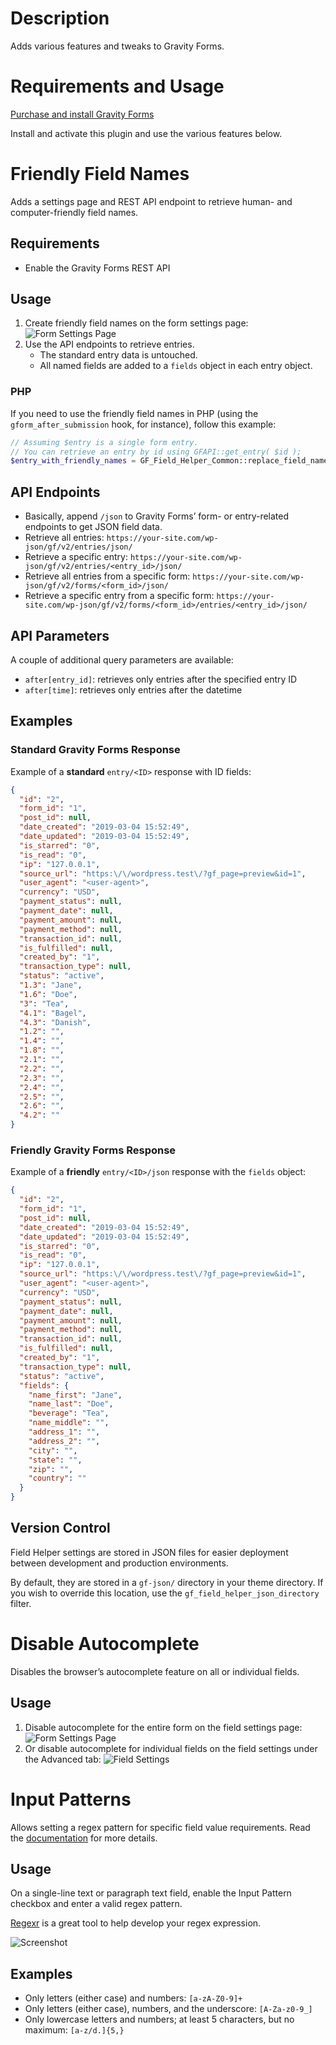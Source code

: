 # Description

Adds various features and tweaks to Gravity Forms.

# Requirements and Usage

[Purchase and install Gravity Forms](https://www.gravityforms.com/pricing/)

Install and activate this plugin and use the various features below.

# Friendly Field Names

Adds a settings page and REST API endpoint to retrieve human- and computer-friendly field names.

## Requirements

- Enable the Gravity Forms REST API

## Usage

1. Create friendly field names on the form settings page:
  ![Form Settings Page](img/friendly-field-names-form.png)
1. Use the API endpoints to retrieve entries.
   - The standard entry data is untouched.
   - All named fields are added to a `fields` object in each entry object.

### PHP

If you need to use the friendly field names in PHP (using the `gform_after_submission` hook, for instance), follow this example:

```php
// Assuming $entry is a single form entry.
// You can retrieve an entry by id using GFAPI::get_entry( $id );
$entry_with_friendly_names = GF_Field_Helper_Common::replace_field_names( $entry );
```

## API Endpoints

- Basically, append `/json` to Gravity Forms’ form- or entry-related endpoints to get JSON field data.
- Retrieve all entries:  `https://your-site.com/wp-json/gf/v2/entries/json/`
- Retrieve a specific entry:  `https://your-site.com/wp-json/gf/v2/entries/<entry_id>/json/`
- Retrieve all entries from a specific form:  `https://your-site.com/wp-json/gf/v2/forms/<form_id>/json/`
- Retrieve a specific entry from a specific form:  `https://your-site.com/wp-json/gf/v2/forms/<form_id>/entries/<entry_id>/json/`

## API Parameters

A couple of additional query parameters are available:

- `after[entry_id]`: retrieves only entries after the specified entry ID
- `after[time]`: retrieves only entries after the datetime

## Examples

### Standard Gravity Forms Response

Example of a **standard** `entry/<ID>` response with ID fields:

```json
{
  "id": "2",
  "form_id": "1",
  "post_id": null,
  "date_created": "2019-03-04 15:52:49",
  "date_updated": "2019-03-04 15:52:49",
  "is_starred": "0",
  "is_read": "0",
  "ip": "127.0.0.1",
  "source_url": "https:\/\/wordpress.test\/?gf_page=preview&id=1",
  "user_agent": "<user-agent>",
  "currency": "USD",
  "payment_status": null,
  "payment_date": null,
  "payment_amount": null,
  "payment_method": null,
  "transaction_id": null,
  "is_fulfilled": null,
  "created_by": "1",
  "transaction_type": null,
  "status": "active",
  "1.3": "Jane",
  "1.6": "Doe",
  "3": "Tea",
  "4.1": "Bagel",
  "4.3": "Danish",
  "1.2": "",
  "1.4": "",
  "1.8": "",
  "2.1": "",
  "2.2": "",
  "2.3": "",
  "2.4": "",
  "2.5": "",
  "2.6": "",
  "4.2": ""
}
```

### Friendly Gravity Forms Response

Example of a **friendly** `entry/<ID>/json` response with the `fields` object:

```json
{
  "id": "2",
  "form_id": "1",
  "post_id": null,
  "date_created": "2019-03-04 15:52:49",
  "date_updated": "2019-03-04 15:52:49",
  "is_starred": "0",
  "is_read": "0",
  "ip": "127.0.0.1",
  "source_url": "https:\/\/wordpress.test\/?gf_page=preview&id=1",
  "user_agent": "<user-agent>",
  "currency": "USD",
  "payment_status": null,
  "payment_date": null,
  "payment_amount": null,
  "payment_method": null,
  "transaction_id": null,
  "is_fulfilled": null,
  "created_by": "1",
  "transaction_type": null,
  "status": "active",
  "fields": {
    "name_first": "Jane",
    "name_last": "Doe",
    "beverage": "Tea",
    "name_middle": "",
    "address_1": "",
    "address_2": "",
    "city": "",
    "state": "",
    "zip": "",
    "country": ""
  }
}
```

## Version Control

Field Helper settings are stored in JSON files for easier deployment between development and production environments.

By default, they are stored in a `gf-json/` directory in your theme directory. If you wish to override this location, use the `gf_field_helper_json_directory` filter.

# Disable Autocomplete

Disables the browser’s autocomplete feature on all or individual fields.

## Usage

1. Disable autocomplete for the entire form on the field settings page:
  ![Form Settings Page](img/disable-autocomplete-form.png)
2. Or disable autocomplete for individual fields on the field settings under the Advanced tab:
  ![Field Settings](img/disable-autocomplete-field.png)

# Input Patterns

Allows setting a regex pattern for specific field value requirements. Read the [documentation](https://developer.mozilla.org/en-US/docs/Web/HTML/Element/input#attr-pattern) for more details.

## Usage

On a single-line text or paragraph text field, enable the Input Pattern checkbox and enter a valid regex pattern.

[Regexr](https://regexr.com/) is a great tool to help develop your regex expression.

![Screenshot](img/input-pattern-field.png)

## Examples

- Only letters (either case) and numbers: `[a-zA-Z0-9]+`
- Only letters (either case), numbers, and the underscore: `[A-Za-z0-9_]`
- Only lowercase letters and numbers; at least 5 characters, but no maximum: `[a-z/d.]{5,}`
